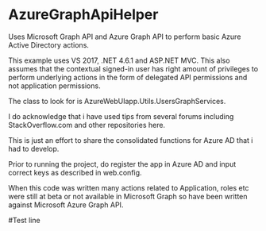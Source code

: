 # AzureGraphApiHelper
Uses Microsoft Graph API and Azure Graph API to perform basic Azure Active Directory actions.

This example uses VS 2017, .NET 4.6.1 and ASP.NET MVC. This also assumes that the contextual signed-in user has right amount of privileges to perform underlying actions in the form of delegated API permissions and not application permissions.

The class to look for is AzureWebUIapp.Utils.UsersGraphServices.

I do acknowledge that i have used tips from several forums including StackOverflow.com and other repositories here.

This is just an effort to share the consolidated functions for Azure AD that i had to develop.

Prior to running the project, do register the app in Azure AD and input correct keys as described in web.config.

When this code was written many actions related to Application, roles etc were still at beta or not available in Microsoft Graph so have been written against Microsoft Azure Graph API.

#Test line

